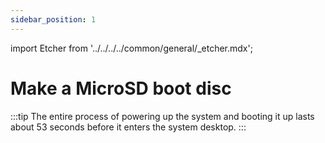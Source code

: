 ```yaml
---
sidebar_position: 1
---
```


import Etcher from '../../../../common/general/\_etcher.mdx';

# Make a MicroSD boot disc

<Etcher model="rock5itx" product="Radxa ROCK 5 ITX" power_supply="12V DC" sd_slot="/img/rock5itx/rock5itx-sd-slot.webp" />

:::tip
The entire process of powering up the system and booting it up lasts about 53 seconds before it enters the system desktop.
:::
